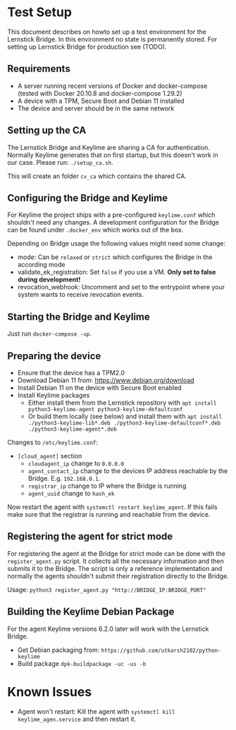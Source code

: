 # Test Setup
This document describes on howto set up a test environment for the Lernstick Bridge. In this environment no state is 
permanently stored. For setting up Lernstick Bridge for production see  (TODO).

## Requirements
 * A server running recent versions of Docker and docker-compose (tested with Docker 20.10.8 and docker-compose 1.29.2) 
 * A device with a TPM, Secure Boot and Debian 11 installed
 * The device and server should be in the same network

## Setting up the CA
The Lernstick Bridge and Keylime are sharing a CA for authentication. Normally Keylime generates that on first startup,
but this doesn't work in our case. Please run: `./setup_ca.sh`.

This will create an folder `cv_ca` which contains the shared CA.

## Configuring the Bridge and Keylime
For Keylime the project ships with a pre-configured `keylime.conf` which shouldn't need any changes.
A development configuration for the Bridge can be found under `.docker_env` which works out of the box.

Depending on Bridge usage the following values might need some change:

* mode: Can be `relaxed` or `strict` which configures the Bridge in the according mode
* validate_ek_registration: Set `false` if you use a VM. **Only set to false during development!**
* revocation_webhook: Uncomment and set to the entrypoint where your system wants to receive revocation events.

## Starting the Bridge and Keylime
Just run `docker-compose -up`.

## Preparing the device
 * Ensure that the device has a TPM2.0
 * Download Debian 11 from: https://www.debian.org/download
 * Install Debian 11 on the device with Secure Boot enabled 
 * Install Keylime packages
   * Either install them from the Lernstick repository with `apt install python3-keylime-agent python3-keylime-defaultconf`
   * Or build them locally (see below) and
     install them with `apt install ./python3-keylime-lib*.deb ./python3-keylime-defaultconf*.deb ./python3-keylime-agent*.deb`

Changes to `/etc/keylime.conf`:

 * `[cloud_agent]` section
   * `cloudagent_ip` change to `0.0.0.0`
   * `agent_contact_ip` change to the devices IP address reachable by the Bridge. E.g. `192.168.0.1`.
   * `registrar_ip` change to IP where the Bridge is running
   * `agent_uuid` change to `hash_ek`

Now restart the agent with `systemctl restart keylime_agent`.
If this fails make sure that the registrar is running and reachable from the device.

## Registering the agent for strict mode
For registering the agent at the Bridge for strict mode can be done with the `register_agent.py` script.
It collects all the necessary information and then submits it to the Bridge.
The script is only a reference implementation and normally the agents shouldn't submit their registration directly to
the Bridge.

Usage: `python3 register_agent.py "http://BRIDGE_IP:BRIDGE_PORT"`

## Building the Keylime Debian Package
For the agent Keylime versions 6.2.0 later will work with the Lernstick Bridge.

* Get Debian packaging from: `https://github.com/utkarsh2102/python-keylime`
* Build package `dpk-buildpackage -uc -us -b`

# Known Issues
* Agent won't restart: Kill the agent with `systemctl kill keylime_agen.service` and then restart it.